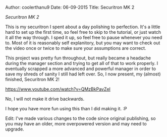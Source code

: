 Author: coolerthanu9
Date: 06-09-2015
Title: Securitron MK 2

*Securitron MK 2*

This is my securitron I spent about a day polishing to perfection. It's a little hard to set up the first time, so feel free to skip to the tutorial, or just watch it all the way through. I sped it up, so feel free to pause whenever you need to. 
Most of it is reasonably self explanitory, but you may want to check out the video once or twice to make sure your assumptions are correct.

This project was pretty fun throughout, but really became a headache during the manager section and trying to get all of that to work properly. I eventually scrapped a more advanced and powerful manager in order to save my shreds of sanity I still had left over. So, I now present, my (almost) finished, Securitron MK 2!

https://www.youtube.com/watch?v=QMzBkPavZeI

No, I will not make it drive backwards.

I hope you have more fun using this than I did making it. :P

Edit: I've made various changes to the code since original publishing, so you may have an older, more overpowered version and may need to upgrade.

